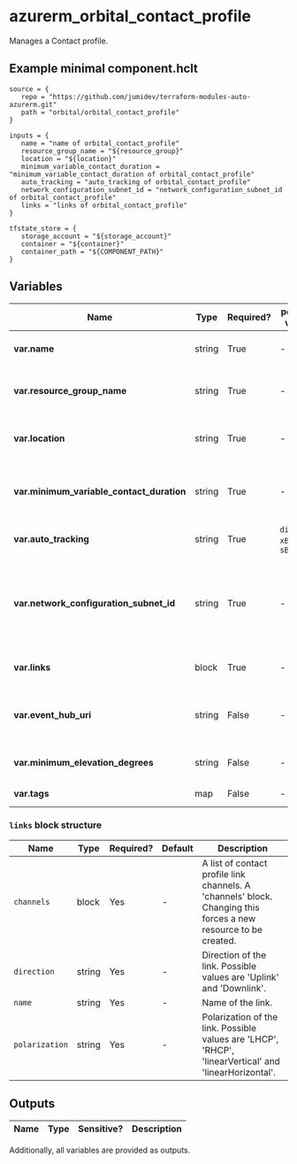 # azurerm_orbital_contact_profile

Manages a Contact profile.

## Example minimal component.hclt

```hcl
source = {
   repo = "https://github.com/jumidev/terraform-modules-auto-azurerm.git" 
   path = "orbital/orbital_contact_profile" 
}

inputs = {
   name = "name of orbital_contact_profile" 
   resource_group_name = "${resource_group}" 
   location = "${location}" 
   minimum_variable_contact_duration = "minimum_variable_contact_duration of orbital_contact_profile" 
   auto_tracking = "auto_tracking of orbital_contact_profile" 
   network_configuration_subnet_id = "network_configuration_subnet_id of orbital_contact_profile" 
   links = "links of orbital_contact_profile" 
}

tfstate_store = {
   storage_account = "${storage_account}" 
   container = "${container}" 
   container_path = "${COMPONENT_PATH}" 
}

```

## Variables

| Name | Type | Required? |  possible values |  Description |
| ---- | ---- | --------- |  ----------- | ----------- |
| **var.name** | string | True | -  |  The name of the contact profile. Changing this forces a new resource to be created. | 
| **var.resource_group_name** | string | True | -  |  The name of the Resource Group where the contact profile exists. Changing this forces a new resource to be created. | 
| **var.location** | string | True | -  |  The location where the contact profile exists. Changing this forces a new resource to be created. | 
| **var.minimum_variable_contact_duration** | string | True | -  |  Minimum viable contact duration in ISO 8601 format. Used for listing the available contacts with a spacecraft at a given ground station. | 
| **var.auto_tracking** | string | True | `disabled`, `xBand`, `sBand`  |  Auto-tracking configurations for a spacecraft. Possible values are `disabled`, `xBand` and `sBand`. | 
| **var.network_configuration_subnet_id** | string | True | -  |  ARM resource identifier of the subnet delegated to the Microsoft.Orbital/orbitalGateways. Needs to be at least a class C subnet, and should not have any IP created in it. Changing this forces a new resource to be created. | 
| **var.links** | block | True | -  |  A list of spacecraft links. A `links` block. Changing this forces a new resource to be created. | 
| **var.event_hub_uri** | string | False | -  |  ARM resource identifier of the Event Hub used for telemetry. Requires granting Orbital Resource Provider the rights to send telemetry into the hub. | 
| **var.minimum_elevation_degrees** | string | False | -  |  Maximum elevation of the antenna during the contact in decimal degrees. | 
| **var.tags** | map | False | -  |  A mapping of tags to assign to the resource. | 

### `links` block structure

| Name | Type | Required? | Default | Description |
| ---- | ---- | --------- | ------- | ----------- |
| `channels` | block | Yes | - | A list of contact profile link channels. A 'channels' block. Changing this forces a new resource to be created. |
| `direction` | string | Yes | - | Direction of the link. Possible values are 'Uplink' and 'Downlink'. |
| `name` | string | Yes | - | Name of the link. |
| `polarization` | string | Yes | - | Polarization of the link. Possible values are 'LHCP', 'RHCP', 'linearVertical' and 'linearHorizontal'. |



## Outputs

| Name | Type | Sensitive? | Description |
| ---- | ---- | --------- | --------- |

Additionally, all variables are provided as outputs.
